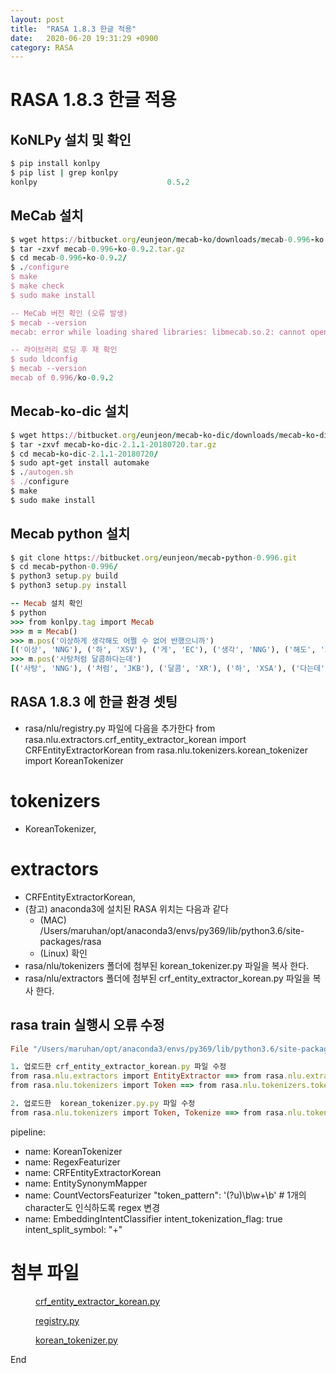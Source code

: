 ```yaml
---
layout: post
title:  "RASA 1.8.3 한글 적용"
date:   2020-06-20 19:31:29 +0900
category: RASA
--- 
```

# RASA 1.8.3 한글 적용

## KoNLPy 설치 및 확인

```ruby
$ pip install konlpy
$ pip list | grep konlpy
konlpy                             0.5.2
```

## MeCab 설치

```ruby
$ wget https://bitbucket.org/eunjeon/mecab-ko/downloads/mecab-0.996-ko-0.9.2.tar.gz
$ tar -zxvf mecab-0.996-ko-0.9.2.tar.gz
$ cd mecab-0.996-ko-0.9.2/
$ ./configure
$ make
$ make check
$ sudo make install

-- MeCab 버전 확인 (오류 발생)
$ mecab --version
mecab: error while loading shared libraries: libmecab.so.2: cannot open shared object file: No such file or directory

-- 라이브러리 로딩 후 재 확인
$ sudo ldconfig
$ mecab --version
mecab of 0.996/ko-0.9.2
```

## Mecab-ko-dic 설치

```ruby
$ wget https://bitbucket.org/eunjeon/mecab-ko-dic/downloads/mecab-ko-dic-2.1.1-20180720.tar.gz
$ tar -zxvf mecab-ko-dic-2.1.1-20180720.tar.gz
$ cd mecab-ko-dic-2.1.1-20180720/
$ sudo apt-get install automake
$ ./autogen.sh
$ ./configure
$ make
$ sudo make install
```

## Mecab python 설치

```ruby
$ git clone https://bitbucket.org/eunjeon/mecab-python-0.996.git
$ cd mecab-python-0.996/
$ python3 setup.py build
$ python3 setup.py install

-- Mecab 설치 확인
$ python
>>> from konlpy.tag import Mecab
>>> m = Mecab()
>>> m.pos('이상하게 생각해도 어쩔 수 없어 반했으니까')
[('이상', 'NNG'), ('하', 'XSV'), ('게', 'EC'), ('생각', 'NNG'), ('해도', 'XSV+EC'), ('어쩔', 'VV+ETM'), ('수', 'NNB'), ('없', 'VA'), ('어', 'EC'), ('반했', 'VV+EP'), ('으니까', 'EC')]
>>> m.pos('사탕처럼 달콤하다는데')
[('사탕', 'NNG'), ('처럼', 'JKB'), ('달콤', 'XR'), ('하', 'XSA'), ('다는데', 'EC')]
```

## RASA 1.8.3 에 한글 환경 셋팅

*   rasa/nlu/registry.py 파일에 다음을 추가한다 from rasa.nlu.extractors.crf\_entity\_extractor\_korean import CRFEntityExtractorKorean from rasa.nlu.tokenizers.korean\_tokenizer import KoreanTokenizer

# tokenizers

*   KoreanTokenizer,

# extractors

*   CRFEntityExtractorKorean,
*   (참고) anaconda3에 설치된 RASA 위치는 다음과 같다
    *   (MAC) /Users/maruhan/opt/anaconda3/envs/py369/lib/python3.6/site-packages/rasa
    *   (Linux) 확인
*   rasa/nlu/tokenizers 폴더에 첨부된 korean\_tokenizer.py 파일을 복사 한다.
*   rasa/nlu/extractors 폴더에 첨부된 crf\_entity\_extractor\_korean.py 파일을 복사 한다.

## rasa train 실행시 오류 수정

```ruby
File "/Users/maruhan/opt/anaconda3/envs/py369/lib/python3.6/site-packages/rasa/nlu/extractors/crf_entity_extractor_korean.py", line 7, in <module>

1. 업로드한 crf_entity_extractor_korean.py 파일 수정
from rasa.nlu.extractors import EntityExtractor ==> from rasa.nlu.extractors.extractor import EntityExtractor
from rasa.nlu.tokenizers import Token ==> from rasa.nlu.tokenizers.tokenizer import Token

2. 업로드한  korean_tokenizer.py.py 파일 수정
from rasa.nlu.tokenizers import Token, Tokenize ==> from rasa.nlu.tokenizers.tokenizer import Token, Tokenize
```

pipeline:

*   name: KoreanTokenizer
*   name: RegexFeaturizer
*   name: CRFEntityExtractorKorean
*   name: EntitySynonymMapper
*   name: CountVectorsFeaturizer &quot;token\_pattern&quot;: &#39;(?u)\\b\\w+\\b&#39; # 1개의 character도 인식하도록 regex 변경
*   name: EmbeddingIntentClassifier intent\_tokenization\_flag: true intent\_split\_symbol: &quot;+&quot;


# 첨부 파일

<figure class="file"><a href= "/attachments/crf_entity_extractor_korean.py" alt="crf_entity_extractor_korean">crf_entity_extractor_korean.py</a></figure>

<figure class="file"><a href= "/attachments/registry.py" alt="crf_entity_extractor_korean">registry.py</a></figure>

<figure class="file"><a href= "/attachments/korean_tokenizer.py" alt="crf_entity_extractor_korean">korean_tokenizer.py</a></figure>


End
